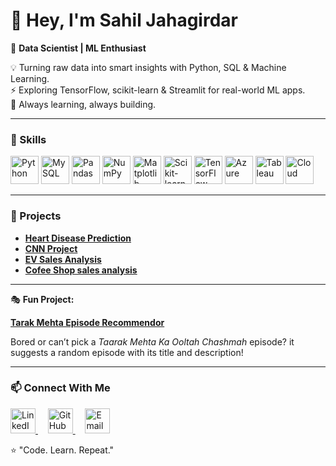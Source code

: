# 👋 Hey, I'm Sahil Jahagirdar

🎯 **Data Scientist | ML Enthusiast**

💡 Turning raw data into smart insights with Python, SQL & Machine Learning.  
⚡ Exploring TensorFlow, scikit-learn & Streamlit for real-world ML apps.  
🌱 Always learning, always building.

---

### 🧠 Skills

<p align="left">
  <img src="https://cdn.jsdelivr.net/gh/devicons/devicon/icons/python/python-original.svg" alt="Python" width="45" height="45"/>
  <img src="https://cdn.jsdelivr.net/gh/devicons/devicon/icons/mysql/mysql-original-wordmark.svg" alt="MySQL" width="45" height="45"/>
  <img src="https://cdn.jsdelivr.net/gh/devicons/devicon/icons/pandas/pandas-original.svg" alt="Pandas" width="45" height="45"/>
  <img src="https://cdn.jsdelivr.net/gh/devicons/devicon/icons/numpy/numpy-original.svg" alt="NumPy" width="45" height="45"/>
  <img src="https://cdn.jsdelivr.net/gh/devicons/devicon/icons/matplotlib/matplotlib-original.svg" alt="Matplotlib" width="45" height="45"/>
  <img src="https://cdn.jsdelivr.net/gh/devicons/devicon/icons/scikitlearn/scikitlearn-original.svg" alt="Scikit-learn" width="45" height="45"/>
  <img src="https://cdn.jsdelivr.net/gh/devicons/devicon/icons/tensorflow/tensorflow-original.svg" alt="TensorFlow" width="45" height="45"/>
  <img src="https://cdn.jsdelivr.net/gh/devicons/devicon/icons/azure/azure-original.svg" alt="Azure" width="45" height="45"/>
  <img src="https://cdn.jsdelivr.net/gh/devicons/devicon/icons/tableau/tableau-original.svg" alt="Tableau" width="45" height="45"/>
  <img src="https://cdn.jsdelivr.net/gh/devicons/devicon/icons/googlecloud/googlecloud-original.svg" alt="Cloud" width="45" height="45"/>
</p>

---

### 🚀 Projects

- **[Heart Disease Prediction](https://github.com/sahiljahagirdar/Machine_Learning/tree/main/Heart_Disease_Predict)**
- **[CNN Project](https://github.com/sahiljahagirdar/CAT-DOG-CNN-PROJECT)** 
- **[EV Sales Analysis](https://github.com/yourusername/ev-sales-analysis)** 
- **[Cofee Shop sales analysis](https://github.com/sahiljahagirdar/Data_Analysis/tree/main/Coffee-shop-analysis-main)** 

---

🎭 **Fun Project:**   

**[Tarak Mehta Episode Recommendor](https://tarak-mehta.streamlit.app/)**

Bored or can’t pick a *Taarak Mehta Ka Ooltah Chashmah* episode? it suggests a random episode with its title and description!

---

### 📫 Connect With Me

<p align="left">
  <a href="https://www.linkedin.com/in/sahil-jahagirdar/">
    <img src="https://cdn.jsdelivr.net/gh/devicons/devicon/icons/linkedin/linkedin-original.svg" alt="LinkedIn" width="40" height="40"/>
  </a>
  &nbsp;&nbsp;&nbsp;
  <a href="https://github.com/sahiljahagirdar">
    <img src="https://cdn.jsdelivr.net/gh/devicons/devicon/icons/github/github-original.svg" alt="GitHub" width="40" height="40"/>
  </a>
  &nbsp;&nbsp;&nbsp;
  <a href="mailto:sahiljahagirdar91@gmail.com">
    <img src="https://cdn.jsdelivr.net/gh/simple-icons/simple-icons/icons/gmail.svg" alt="Email" width="40" height="40"/>
  </a>
</p>
⭐ "Code. Learn. Repeat."
